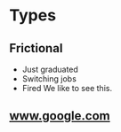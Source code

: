 # Types
## Frictional
- Just graduated
- Switching jobs
- Fired
We like to see this.
## www.google.com
